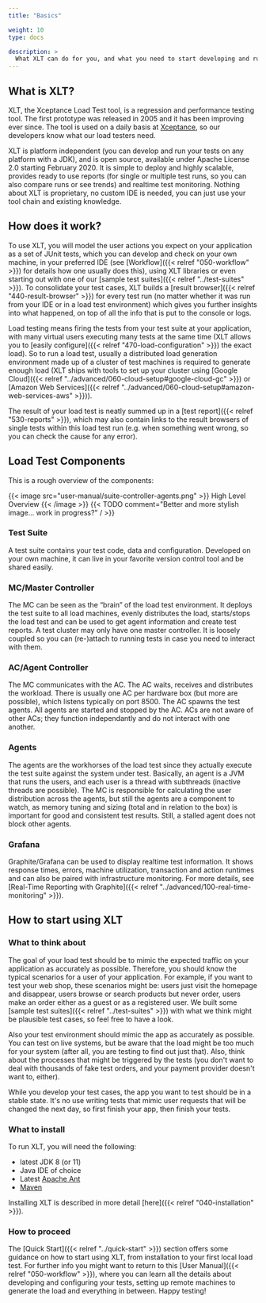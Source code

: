 ```yaml
---
title: "Basics"

weight: 10
type: docs

description: >
  What XLT can do for you, and what you need to start developing and running a load test suite.
---
```


## What is XLT?
XLT, the Xceptance Load Test tool, is a regression and performance testing tool. The first prototype was released in 2005 and it has been improving ever since. The tool is used on a daily basis at [Xceptance](https://xceptance.com), so our developers know what our load testers need.

XLT is platform independent (you can develop and run your tests on any platform with a JDK), and is open source, available under Apache License 2.0 starting February 2020. It is simple to deploy and highly scalable, provides ready to use reports (for single or multiple test runs, so you can also compare runs or see trends) and realtime test monitoring. Nothing about XLT is proprietary, no custom IDE is needed, you can just use your tool chain and existing knowledge.

## How does it work?
To use XLT, you will model the user actions you expect on your application as a set of JUnit tests, which you can develop and check on your own machine, in your preferred IDE (see [Workflow]({{< relref "050-workflow" >}}) for details how one usually does this), using XLT libraries or even starting out with one of our [sample test suites]({{< relref "../test-suites" >}}). To consolidate your test cases, XLT builds a [result browser]({{< relref "440-result-browser" >}}) for every test run (no matter whether it was run from your IDE or in a load test environment) which gives you further insights into what happened, on top of all the info that is put to the console or logs. 

Load testing means firing the tests from your test suite at your application, with many virtual users executing many tests at the same time (XLT allows you to [easily configure]({{< relref "470-load-configuration" >}}) the exact load). So to run a load test, usually a distributed load generation environment made up of a cluster of test machines is required to generate enough load (XLT ships with tools to set up your cluster using [Google Cloud]({{< relref "../advanced/060-cloud-setup#google-cloud-gc" >}}) or [Amazon Web Services]({{< relref "../advanced/060-cloud-setup#amazon-web-services-aws" >}})).

The result of your load test is neatly summed up in a [test report]({{< relref "530-reports" >}}), which may also contain links to the result browsers of single tests within this load test run (e.g. when something went wrong, so you can check the cause for any error). 

## Load Test Components

This is a rough overview of the components:

{{< image src="user-manual/suite-controller-agents.png" >}}
High Level Overview
{{< /image >}}
{{< TODO comment="Better and more stylish image... work in progress?" / >}}

### Test Suite
A test suite contains your test code, data and configuration. Developed on your own machine, it can live in your favorite version control tool and be shared easily.

### MC/Master Controller
The MC can be seen as the “brain” of the load test environment. It deploys the test suite to all load machines, evenly distributes the load, starts/stops the load test and can be used to get agent information and create test reports. A test cluster may only have one master controller. It is loosely coupled so you can (re-)attach to running tests in case you need to interact with them.

### AC/Agent Controller
The MC communicates with the AC. The AC waits, receives and distributes the workload. There is usually one AC per hardware box (but more are possible), which listens typically on port 8500. The AC spawns the test agents. All agents are started and stopped by the AC. ACs are not aware of other ACs; they function independantly and do not interact with one another.

### Agents
The agents are the workhorses of the load test since they actually execute the test suite against the system under test. Basically, an agent is a JVM that runs the users, and each user is a thread with subthreads (inactive threads are possible). The MC is responsible for calculating the user distribution across the agents, but still the agents are a component to watch, as memory tuning and sizing (total and in relation to the box) is important for good and consistent test results. Still, a stalled agent does not block other agents.

### Grafana
Graphite/Grafana can be used to display realtime test information. It shows response times, errors, machine utilization, transaction and action runtimes and can also be paired with infrastructure monitoring. For more details, see [Real-Time Reporting with Graphite]({{< relref "../advanced/100-real-time-monitoring" >}}).

## How to start using XLT

### What to think about
The goal of your load test should be to mimic the expected traffic on your application as accurately as possible. Therefore, you should know the typical scenarios for a user of your application. For example, if you want to test your web shop, these scenarios might be: users just visit the homepage and disappear, users browse or search products but never order, users make an order either as a guest or as a registered user. We built some [sample test suites]({{< relref "../test-suites" >}}) with what we think might be plausible test cases, so feel free to have a look.

Also your test environment should mimic the app as accurately as possible. You can test on live systems, but be aware that the load might be too much for your system (after all, you are testing to find out just that). Also, think about the processes that might be triggered by the tests (you don't want to deal with thousands of fake test orders, and your payment provider doesn't want to, either).

While you develop your test cases, the app you want to test should be in a stable state. It's no use writing tests that mimic user requests that will be changed the next day, so first finish your app, then finish your tests.

### What to install
To run XLT, you will need the following:
* latest JDK 8 (or 11)
* Java IDE of choice
* Latest [Apache Ant](https://ant.apache.org/)
* [Maven](https://maven.apache.org/)

Installing XLT is described in more detail [here]({{< relref "040-installation" >}}).

### How to proceed
The [Quick Start]({{< relref "../quick-start" >}}) section offers some guidance on how to start using XLT, from installation to your first local load test. For further info you might want to return to this [User Manual]({{< relref "050-workflow" >}}), where you can learn all the details about developing and configuring your tests, setting up remote machines to generate the load and everything in between. Happy testing!
